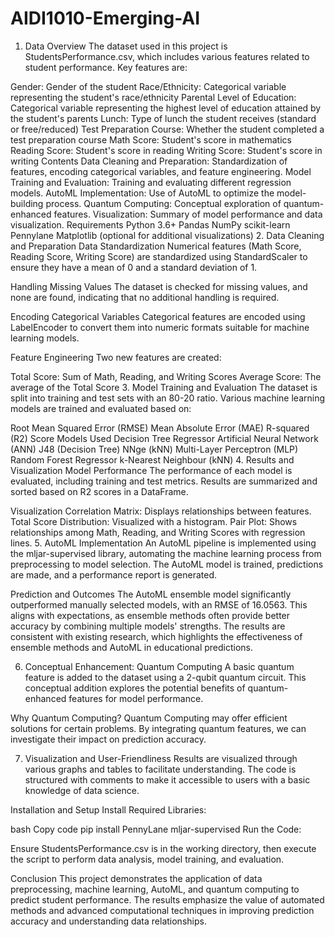 # AIDI1010-Emerging-AI

1. Data Overview
The dataset used in this project is StudentsPerformance.csv, which includes various features related to student performance. Key features are:

Gender: Gender of the student
Race/Ethnicity: Categorical variable representing the student's race/ethnicity
Parental Level of Education: Categorical variable representing the highest level of education attained by the student's parents
Lunch: Type of lunch the student receives (standard or free/reduced)
Test Preparation Course: Whether the student completed a test preparation course
Math Score: Student's score in mathematics
Reading Score: Student's score in reading
Writing Score: Student's score in writing
Contents
Data Cleaning and Preparation: Standardization of features, encoding categorical variables, and feature engineering.
Model Training and Evaluation: Training and evaluating different regression models.
AutoML Implementation: Use of AutoML to optimize the model-building process.
Quantum Computing: Conceptual exploration of quantum-enhanced features.
Visualization: Summary of model performance and data visualization.
Requirements
Python 3.6+
Pandas
NumPy
scikit-learn
Pennylane
Matplotlib (optional for additional visualizations)
2. Data Cleaning and Preparation
Data Standardization
Numerical features (Math Score, Reading Score, Writing Score) are standardized using StandardScaler to ensure they have a mean of 0 and a standard deviation of 1.

Handling Missing Values
The dataset is checked for missing values, and none are found, indicating that no additional handling is required.

Encoding Categorical Variables
Categorical features are encoded using LabelEncoder to convert them into numeric formats suitable for machine learning models.

Feature Engineering
Two new features are created:

Total Score: Sum of Math, Reading, and Writing Scores
Average Score: The average of the Total Score
3. Model Training and Evaluation
The dataset is split into training and test sets with an 80-20 ratio. Various machine learning models are trained and evaluated based on:

Root Mean Squared Error (RMSE)
Mean Absolute Error (MAE)
R-squared (R2) Score
Models Used
Decision Tree Regressor
Artificial Neural Network (ANN)
J48 (Decision Tree)
NNge (kNN)
Multi-Layer Perceptron (MLP)
Random Forest Regressor
k-Nearest Neighbour (kNN)
4. Results and Visualization
Model Performance
The performance of each model is evaluated, including training and test metrics. Results are summarized and sorted based on R2 scores in a DataFrame.

Visualization
Correlation Matrix: Displays relationships between features.
Total Score Distribution: Visualized with a histogram.
Pair Plot: Shows relationships among Math, Reading, and Writing Scores with regression lines.
5. AutoML Implementation
An AutoML pipeline is implemented using the mljar-supervised library, automating the machine learning process from preprocessing to model selection. The AutoML model is trained, predictions are made, and a performance report is generated.

Prediction and Outcomes
The AutoML ensemble model significantly outperformed manually selected models, with an RMSE of 16.0563. This aligns with expectations, as ensemble methods often provide better accuracy by combining multiple models' strengths. The results are consistent with existing research, which highlights the effectiveness of ensemble methods and AutoML in educational predictions.

6. Conceptual Enhancement: Quantum Computing
A basic quantum feature is added to the dataset using a 2-qubit quantum circuit. This conceptual addition explores the potential benefits of quantum-enhanced features for model performance.

Why Quantum Computing?
Quantum Computing may offer efficient solutions for certain problems. By integrating quantum features, we can investigate their impact on prediction accuracy.

7. Visualization and User-Friendliness
Results are visualized through various graphs and tables to facilitate understanding. The code is structured with comments to make it accessible to users with a basic knowledge of data science.

Installation and Setup
Install Required Libraries:

bash
Copy code
pip install PennyLane mljar-supervised
Run the Code:

Ensure StudentsPerformance.csv is in the working directory, then execute the script to perform data analysis, model training, and evaluation.

Conclusion
This project demonstrates the application of data preprocessing, machine learning, AutoML, and quantum computing to predict student performance. The results emphasize the value of automated methods and advanced computational techniques in improving prediction accuracy and understanding data relationships.
